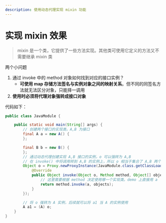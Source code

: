 ```yaml
---
description: 使用动态代理实现 mixin 功能
---
```


# 实现 mixin 效果

> mixin 是一个类，它提供了一些方法实现。其他类可使用它定义的方法又不需要继承 mixin 类

两个小问题

1. 通过 invoke 中的 method 对象如何找到对应的接口实例？
   * **可使用 map 存储方法签名与实例对象之间的映射关系**。但不同的同签名方法就无法区分对象，只能择一调用
2. **使用时必须将代理对象强转成接口对象**

代码如下：

```java
public class JavaModule {

    public static void main(String[] args) {
        // 创建两个接口的实现类。A,B 为接口
        final A a = new A() {
        };

        final B b = new B() {
        };
        // 通过动态代理创建实现 A,B 接口的实例，o 可以强转为 A,B
        // 在 invoke() 中将调用转到 A,B 的实例上，所以 o 相当于集合了 A,B 两个实例的所有功能
        Object o = Proxy.newProxyInstance(JavaModule.class.getClassLoader(), new Class[]{A.class, B.class}, new InvocationHandler() {
            @Override
            public Object invoke(Object o, Method method, Object[] objects) throws Throwable {
                // 这里需要根据 method 决定使用哪一个实现类。demo 上直接用 a
                return method.invoke(a, objects);
            }
        });

        // 将 o 强转为 A 实例，后续就可以将 a1 当 A 的实例使用
        A a1 = (A) o;
    }
}
```


